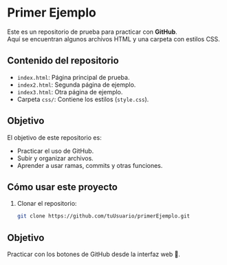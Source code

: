 # Primer Ejemplo

Este es un repositorio de prueba para practicar con **GitHub**.  
Aquí se encuentran algunos archivos HTML y una carpeta con estilos CSS.

## Contenido del repositorio
- `index.html`: Página principal de prueba.
- `index2.html`: Segunda página de ejemplo.
- `index3.html`: Otra página de ejemplo.
- Carpeta `css/`: Contiene los estilos (`style.css`).

## Objetivo
El objetivo de este repositorio es:
- Practicar el uso de GitHub.
- Subir y organizar archivos.
- Aprender a usar ramas, commits y otras funciones.

## Cómo usar este proyecto
1. Clonar el repositorio:
   ```bash
   git clone https://github.com/tuUsuario/primerEjemplo.git

## Objetivo
Practicar con los botones de GitHub desde la interfaz web 🚀.
